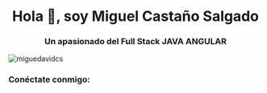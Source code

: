 <h1 align="center">Hola 👋, soy Miguel Castaño Salgado</h1>
<h3 align="center">Un apasionado del Full Stack JAVA ANGULAR</h3>

<p align="left"> <img src ="https://komarev.com/ghpvc/?username=miguedavidcs&label=Profile%20views&color=0e75b6&style=flat" alt="miguedavidcs" /> </p>

<h3 align="left">Conéctate conmigo:</ h3>
<p align="left">
</p>

